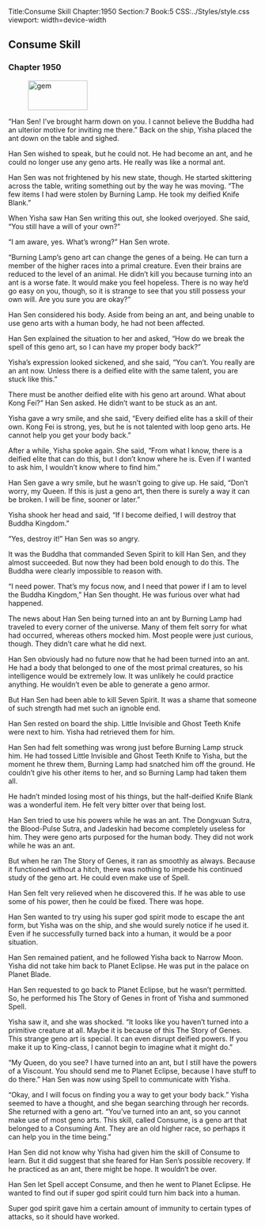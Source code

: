 Title:Consume Skill 
Chapter:1950 
Section:7 
Book:5 
CSS:../Styles/style.css 
viewport: width=device-width
  
## Consume Skill
### Chapter 1950 
<figure>
	<img src="../Images/gem.gif" alt="gem" id="gem" width="120" height="60" />
</figure>
  

  
  “Han Sen! I’ve brought harm down on you. I cannot believe the Buddha had an ulterior motive for inviting me there.” Back on the ship, Yisha placed the ant down on the table and sighed.

Han Sen wished to speak, but he could not. He had become an ant, and he could no longer use any geno arts. He really was like a normal ant.

Han Sen was not frightened by his new state, though. He started skittering across the table, writing something out by the way he was moving. “The few items I had were stolen by Burning Lamp. He took my deified Knife Blank.”

When Yisha saw Han Sen writing this out, she looked overjoyed. She said, “You still have a will of your own?”

“I am aware, yes. What’s wrong?” Han Sen wrote.

“Burning Lamp’s geno art can change the genes of a being. He can turn a member of the higher races into a primal creature. Even their brains are reduced to the level of an animal. He didn’t kill you because turning into an ant is a worse fate. It would make you feel hopeless. There is no way he’d go easy on you, though, so it is strange to see that you still possess your own will. Are you sure you are okay?”

Han Sen considered his body. Aside from being an ant, and being unable to use geno arts with a human body, he had not been affected.

Han Sen explained the situation to her and asked, “How do we break the spell of this geno art, so I can have my proper body back?”

Yisha’s expression looked sickened, and she said, “You can’t. You really are an ant now. Unless there is a deified elite with the same talent, you are stuck like this.”

There must be another deified elite with his geno art around. What about Kong Fei?” Han Sen asked. He didn’t want to be stuck as an ant.

Yisha gave a wry smile, and she said, “Every deified elite has a skill of their own. Kong Fei is strong, yes, but he is not talented with loop geno arts. He cannot help you get your body back.”

After a while, Yisha spoke again. She said, “From what I know, there is a deified elite that can do this, but I don’t know where he is. Even if I wanted to ask him, I wouldn’t know where to find him.”

Han Sen gave a wry smile, but he wasn’t going to give up. He said, “Don’t worry, my Queen. If this is just a geno art, then there is surely a way it can be broken. I will be fine, sooner or later.”

Yisha shook her head and said, “If I become deified, I will destroy that Buddha Kingdom.”

“Yes, destroy it!” Han Sen was so angry.

It was the Buddha that commanded Seven Spirit to kill Han Sen, and they almost succeeded. But now they had been bold enough to do this. The Buddha were clearly impossible to reason with.

“I need power. That’s my focus now, and I need that power if I am to level the Buddha Kingdom,” Han Sen thought. He was furious over what had happened.

The news about Han Sen being turned into an ant by Burning Lamp had traveled to every corner of the universe. Many of them felt sorry for what had occurred, whereas others mocked him. Most people were just curious, though. They didn’t care what he did next.

Han Sen obviously had no future now that he had been turned into an ant. He had a body that belonged to one of the most primal creatures, so his intelligence would be extremely low. It was unlikely he could practice anything. He wouldn’t even be able to generate a geno armor.

But Han Sen had been able to kill Seven Spirit. It was a shame that someone of such strength had met such an ignoble end.

Han Sen rested on board the ship. Little Invisible and Ghost Teeth Knife were next to him. Yisha had retrieved them for him.

Han Sen had felt something was wrong just before Burning Lamp struck him. He had tossed Little Invisible and Ghost Teeth Knife to Yisha, but the moment he threw them, Burning Lamp had snatched him off the ground. He couldn’t give his other items to her, and so Burning Lamp had taken them all.

He hadn’t minded losing most of his things, but the half-deified Knife Blank was a wonderful item. He felt very bitter over that being lost.

Han Sen tried to use his powers while he was an ant. The Dongxuan Sutra, the Blood-Pulse Sutra, and Jadeskin had become completely useless for him. They were geno arts purposed for the human body. They did not work while he was an ant.

But when he ran The Story of Genes, it ran as smoothly as always. Because it functioned without a hitch, there was nothing to impede his continued study of the geno art. He could even make use of Spell.

Han Sen felt very relieved when he discovered this. If he was able to use some of his power, then he could be fixed. There was hope.

Han Sen wanted to try using his super god spirit mode to escape the ant form, but Yisha was on the ship, and she would surely notice if he used it. Even if he successfully turned back into a human, it would be a poor situation.

Han Sen remained patient, and he followed Yisha back to Narrow Moon. Yisha did not take him back to Planet Eclipse. He was put in the palace on Planet Blade.

Han Sen requested to go back to Planet Eclipse, but he wasn’t permitted. So, he performed his The Story of Genes in front of Yisha and summoned Spell.

Yisha saw it, and she was shocked. “It looks like you haven’t turned into a primitive creature at all. Maybe it is because of this The Story of Genes. This strange geno art is special. It can even disrupt deified powers. If you make it up to King-class, I cannot begin to imagine what it might do.”

“My Queen, do you see? I have turned into an ant, but I still have the powers of a Viscount. You should send me to Planet Eclipse, because I have stuff to do there.” Han Sen was now using Spell to communicate with Yisha.

“Okay, and I will focus on finding you a way to get your body back.” Yisha seemed to have a thought, and she began searching through her records. She returned with a geno art. “You’ve turned into an ant, so you cannot make use of most geno arts. This skill, called Consume, is a geno art that belonged to a Consuming Ant. They are an old higher race, so perhaps it can help you in the time being.”

Han Sen did not know why Yisha had given him the skill of Consume to learn. But it did suggest that she feared for Han Sen’s possible recovery. If he practiced as an ant, there might be hope. It wouldn’t be over.

Han Sen let Spell accept Consume, and then he went to Planet Eclipse. He wanted to find out if super god spirit could turn him back into a human.

Super god spirit gave him a certain amount of immunity to certain types of attacks, so it should have worked.
